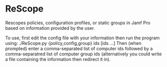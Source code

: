 # ReScope
Rescopes policies, configuration profiles, or static groups in Jamf Pro based on information provided by the user.

To use, first edit the config file with your information then run the program using:
./ReScope.py {policy,config,group} ids \[ids ...\]
Then (when prompted) enter a comma-separated list of computer ids followed by a comma-separatred list of computer group ids (alternatively you could write a file containing the information then redirect it in).
